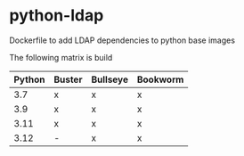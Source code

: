 # python-ldap
Dockerfile to add LDAP dependencies to python base images

The following matrix is build

| Python | Buster | Bullseye | Bookworm |
|--------|--------|----------|----------|
|  3.7   |    x   |     x    |    x     |
|  3.9   |    x   |     x    |    x     |
|  3.11  |    x   |     x    |    x     |
|  3.12  |    -   |     x    |    x     |

